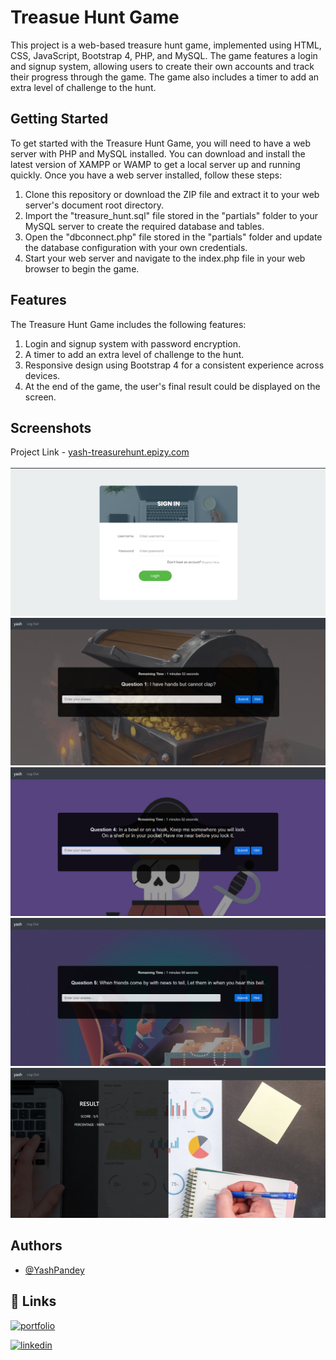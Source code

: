 # Treasue Hunt Game

This project is a web-based treasure hunt game, implemented using HTML, CSS, JavaScript, Bootstrap 4, PHP, and MySQL. The game features a login and signup system, allowing users to create their own accounts and track their progress through the game. The game also includes a timer to add an extra level of challenge to the hunt.


## Getting Started
To get started with the Treasure Hunt Game, you will need to have a web server with PHP and MySQL installed. You can download and install the latest version of XAMPP or WAMP to get a local server up and running quickly. Once you have a web server installed, follow these steps:

1. Clone this repository or download the ZIP file and extract it to your web server's document root directory.
2. Import the "treasure_hunt.sql" file stored in the "partials" folder to your MySQL server to create the required database and tables.
3. Open the "dbconnect.php" file stored in the "partials" folder and update the database configuration with your own credentials.
4. Start your web server and navigate to the index.php file in your web browser to begin the game.


## Features
The Treasure Hunt Game includes the following features:

1. Login and signup system with password encryption.
2. A timer to add an extra level of challenge to the hunt.
3. Responsive design using Bootstrap 4 for a consistent experience across devices.
4. At the end of the game, the user's final result could be displayed on the screen.


## Screenshots
Project Link - [yash-treasurehunt.epizy.com](http://yash-treasurehunt.epizy.com/)<br><br>
[![App Screenshot](https://github.com/YashPandey7/treasure_hunt/blob/main/images/git/Screenshot%20(106)-min.png)](https://github.com/YashPandey7/treasure_hunt)
[![App Screenshot](https://github.com/YashPandey7/treasure_hunt/blob/main/images/git/Screenshot%20(108)-min.png)](https://github.com/YashPandey7/treasure_hunt)
[![App Screenshot](https://github.com/YashPandey7/treasure_hunt/blob/main/images/git/Screenshot%20(110)-min.png)](https://github.com/YashPandey7/treasure_hunt)
[![App Screenshot](https://github.com/YashPandey7/treasure_hunt/blob/main/images/git/Screenshot%20(111)-min.png)](https://github.com/YashPandey7/treasure_hunt)
[![App Screenshot](https://github.com/YashPandey7/treasure_hunt/blob/main/images/git/Screenshot%20(112)-min.png)](https://github.com/YashPandey7/treasure_hunt)


## Authors

- [@YashPandey](https://github.com/YashPandey7)


## 🔗 Links
[![portfolio](https://img.shields.io/badge/my_portfolio-000?style=for-the-badge&logo=ko-fi&logoColor=white)](https://yashpandey.netlify.app/)

[![linkedin](https://img.shields.io/badge/linkedin-0A66C2?style=for-the-badge&logo=linkedin&logoColor=white)](https://www.linkedin.com/in/yash-pandey-b89b65172/)